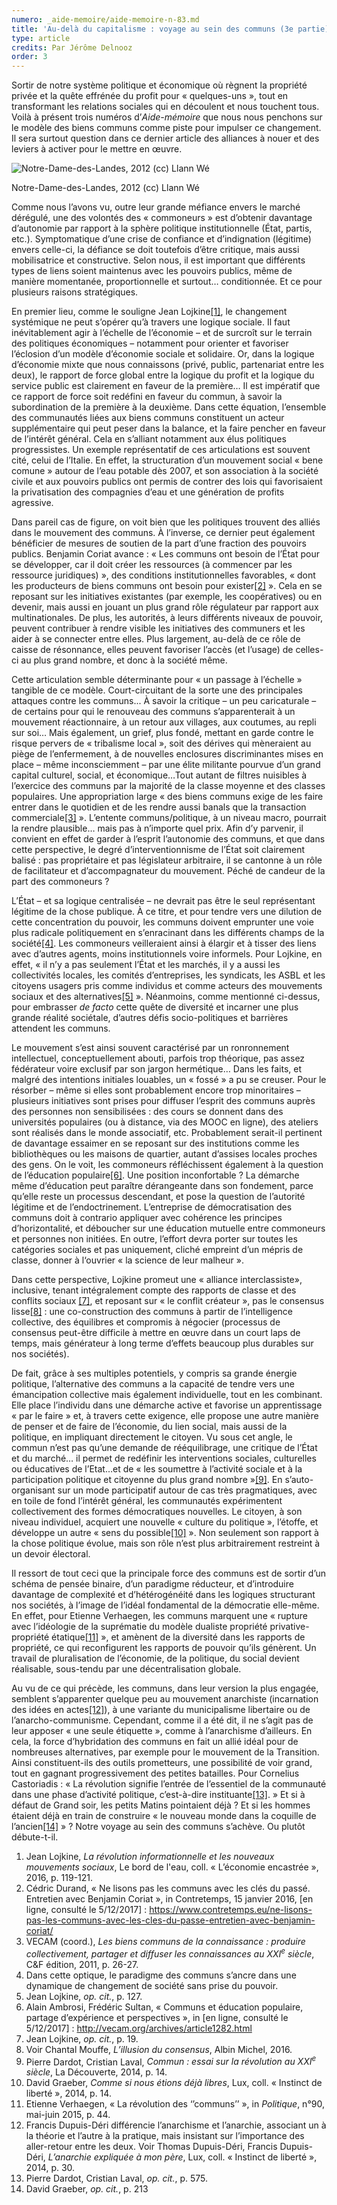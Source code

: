 ```yaml
---
numero: _aide-memoire/aide-memoire-n-83.md
title: 'Au-delà du capitalisme : voyage au sein des communs (3e partie)'
type: article
credits: Par Jérôme Delnooz
order: 3
---
```

Sortir de notre système politique et économique où règnent la propriété privée et la quête effrénée du profit pour « quelques-uns », tout en transformant les relations sociales qui en découlent et nous touchent tous. Voilà à présent trois numéros d’_Aide-mémoire_ que nous nous penchons sur le modèle des biens communs comme piste pour impulser ce changement. Il sera surtout question dans ce dernier article des alliances à nouer et des leviers à activer pour le mettre en œuvre.



![Notre-Dame-des-Landes, 2012 (cc) Llann Wé](/assets/uploads/am-83-notre-dames-des-landes-2012-cc-llann-we.jpg)

<span class="img-copyright"> Notre-Dame-des-Landes, 2012 (cc) Llann Wé </span>


Comme nous l’avons vu, outre leur grande méfiance envers le marché dérégulé, une des volontés des « commoneurs » est d’obtenir davantage d’autonomie par rapport à la sphère politique institutionnelle (État, partis, etc.). Symptomatique d’une crise de confiance et d’indignation (légitime) envers celle-ci, la défiance se doit toutefois d’être critique, mais aussi mobilisatrice et constructive. Selon nous, il est important que différents types de liens soient maintenus avec les pouvoirs publics, même de manière momentanée, proportionnelle et surtout… conditionnée. Et ce pour plusieurs raisons stratégiques.

En premier lieu, comme le souligne Jean Lojkine[[1]](#footnote-1), le changement systémique ne peut s’opérer qu’à travers une logique sociale. Il faut inévitablement agir à l’échelle de l’économie – et de surcroît sur le terrain des politiques économiques – notamment pour orienter et favoriser l’éclosion d’un modèle d’économie sociale et solidaire. Or, dans la logique d’économie mixte que nous connaissons (privé, public, partenariat entre les deux), le rapport de force global entre la logique du profit et la logique du service public est clairement en faveur de la première… Il est impératif que ce rapport de force soit redéfini en faveur du commun, à savoir la subordination de la première à la deuxième. Dans cette équation, l’ensemble des communautés liées aux biens communs constituent un acteur supplémentaire qui peut peser dans la balance, et la faire pencher en faveur de l’intérêt général. Cela en s’alliant notamment aux élus politiques progressistes. Un exemple représentatif de ces articulations est souvent cité, celui de l’Italie. En effet, la structuration d’un mouvement social « bene comune » autour de l’eau potable dès 2007, et son association à la société civile et aux pouvoirs publics ont permis de contrer des lois qui favorisaient la privatisation des compagnies d’eau et une génération de profits agressive.

Dans pareil cas de figure, on voit bien que les politiques trouvent des alliés dans le mouvement des communs. À l’inverse, ce dernier peut également bénéficier de mesures de soutien de la part d’une fraction des pouvoirs publics. Benjamin Coriat avance : « Les communs ont besoin de l’État pour se développer, car il doit créer les ressources (à commencer par les ressource juridiques) », des conditions institutionnelles favorables, « dont les producteurs de biens communs  ont besoin pour exister[[2]](#footnote-2) ». Cela en se reposant sur les initiatives existantes (par exemple, les coopératives) ou en devenir, mais aussi en jouant un plus grand rôle régulateur par rapport aux multinationales. De plus, les autorités, à leurs différents niveaux de pouvoir, peuvent contribuer à rendre visible les initiatives des communers et les aider à se connecter entre elles. Plus largement, au-delà de ce rôle de caisse de résonnance, elles peuvent favoriser l’accès (et l’usage) de celles-ci au plus grand nombre, et donc à la société même.

Cette articulation semble déterminante pour « un passage à l’échelle » tangible de ce modèle. Court-circuitant de la sorte une des principales attaques contre les communs... À savoir la critique ­– un peu caricaturale – de certains pour qui le renouveau des communs s’apparenterait à un mouvement réactionnaire, à un retour aux villages, aux coutumes, au repli sur soi… Mais également, un grief, plus fondé, mettant en garde contre le risque pervers de « tribalisme local », soit des dérives qui mèneraient au piège de l’enfermement, à de nouvelles enclosures discriminantes mises en place – même inconsciemment – par une élite militante pourvue d’un grand capital culturel, social, et économique…Tout autant de filtres nuisibles à l’exercice des communs par la majorité de la classe moyenne et des classes populaires. Une appropriation large « des biens communs exige de les faire entrer dans le quotidien et de les rendre aussi banals que la transaction commerciale[[3]](#footnote-3) ». L’entente communs/politique, à un niveau macro, pourrait la rendre plausible… mais pas à n’importe quel prix. Afin d’y parvenir, il convient en effet de garder à l’esprit l’autonomie des communs, et que dans cette perspective, le degré d’interventionnisme de l’État soit clairement balisé : pas propriétaire et pas législateur arbitraire, il se cantonne à un rôle de facilitateur et d’accompagnateur du mouvement. Péché de candeur de la part des commoneurs ?

L’État – et sa logique centralisée – ne devrait pas être le seul représentant légitime de la chose publique. À ce titre, et pour tendre vers une dilution de cette concentration du pouvoir, les communs doivent emprunter une voie plus radicale politiquement en s’enracinant dans les différents champs de la société[[4]](#footnote-4). Les commoneurs veilleraient ainsi à élargir et à tisser des liens avec d’autres agents, moins institutionnels voire informels. Pour Lojkine, en effet, « il n’y a pas seulement l’État et les marchés, il y a aussi les collectivités locales, les comités d’entreprises, les syndicats, les ASBL et les citoyens usagers pris comme individus et comme acteurs des mouvements sociaux et des alternatives[[5]](#footnote-5) ».  Néanmoins, comme mentionné ci-dessus, pour embrasser _de facto_ cette quête de diversité et incarner une plus grande réalité sociétale, d’autres défis socio-politiques et barrières attendent les communs.

Le mouvement s’est ainsi souvent caractérisé par un ronronnement intellectuel, conceptuellement abouti, parfois trop théorique, pas assez fédérateur voire exclusif par son jargon hermétique… Dans les faits, et malgré des intentions initiales louables, un « fossé » a pu se creuser. Pour le résorber – même si elles sont probablement encore trop minoritaires – plusieurs initiatives sont prises pour diffuser l’esprit des communs auprès des personnes non sensibilisées : des cours se donnent dans des universités populaires (ou à distance, via des MOOC en ligne), des ateliers sont réalisés dans le monde associatif, etc. Probablement serait-il pertinent de davantage essaimer en se reposant sur des institutions comme les bibliothèques ou les maisons de quartier, autant d’assises locales proches des gens. On le voit, les commoneurs réfléchissent également à la question de l’éducation populaire[[6]](#footnote-6). Une position inconfortable ? La démarche même d’éducation peut paraître dérangeante dans son fondement, parce qu’elle reste un processus descendant, et pose la question de l’autorité légitime et de l’endoctrinement.  L’entreprise de démocratisation des communs doit à contrario appliquer avec cohérence les principes d’horizontalité, et déboucher sur une éducation mutuelle entre commoneurs et personnes non initiées. En outre, l’effort devra porter sur toutes les catégories sociales et pas uniquement, cliché empreint d’un mépris de classe, donner à l‘ouvrier « la science de leur malheur ».

Dans cette perspective, Lojkine  promeut une « alliance interclassiste», inclusive, tenant intégralement compte des rapports de classe et des conflits sociaux [[7]](#footnote-7), et reposant sur « le conflit créateur », pas le consensus lisse[[8]](#footnote-8) : une co-construction des communs à partir de l’intelligence collective, des équilibres et compromis à négocier (processus de consensus peut-être difficile à mettre en œuvre dans un court laps de temps, mais générateur à long terme d’effets beaucoup plus durables sur nos sociétés).

De fait, grâce à ses multiples potentiels, y compris sa grande énergie politique, l’alternative des communs a la capacité de tendre vers une émancipation collective mais également individuelle, tout en les combinant. Elle place l’individu dans une démarche active et favorise un apprentissage « par le faire » et, à travers cette exigence, elle propose une autre manière de penser et de faire de l’économie, du lien social, mais aussi de la politique, en impliquant directement le citoyen. Vu sous cet angle, le commun n’est pas qu’une demande de rééquilibrage, une critique de l’État et du marché… il permet de redéfinir les interventions sociales, culturelles ou éducatives de l’Etat…et de « les soumettre à l’activité sociale et à la participation politique et citoyenne du plus grand nombre »[[9]](#footnote-9). En s’auto-organisant sur un mode participatif autour de cas très pragmatiques, avec en toile de fond l’intérêt général, les communautés expérimentent collectivement des formes démocratiques nouvelles. Le citoyen, à son niveau individuel, acquiert une nouvelle « culture du politique », l’étoffe, et développe un autre « sens du possible[[10]](#footnote-10) ». Non seulement son rapport à la chose politique évolue, mais son rôle n’est plus arbitrairement restreint à un devoir électoral.

Il ressort de tout ceci que la principale force des communs est de sortir d’un schéma de pensée binaire, d’un paradigme réducteur, et d’introduire davantage de complexité et d’hétérogénéité dans les logiques structurant nos sociétés, à l’image de l’idéal fondamental de la démocratie elle-même. En effet, pour Etienne Verhaegen, les communs marquent une « rupture avec l’idéologie de la suprématie du modèle dualiste propriété privative-propriété étatique[[11]](#footnote-11) », et amènent de la diversité dans les rapports de propriété, ce qui reconfigurent les rapports de pouvoir qu’ils génèrent. Un travail de pluralisation de l’économie, de la politique, du social devient réalisable, sous-tendu par une décentralisation globale.

Au vu de ce qui précède, les communs, dans leur version la plus engagée, semblent s’apparenter quelque peu au mouvement anarchiste (incarnation des idées en actes[[12]](#footnote-12)), à une variante du municipalisme libertaire ou de l’anarcho-communisme. Cependant, comme il a été dit, il ne s’agit pas de leur apposer « une seule étiquette », comme à l’anarchisme d’ailleurs. En cela, la force d’hybridation des communs en fait un allié idéal pour de nombreuses alternatives, par exemple pour le mouvement de la Transition. Ainsi constituent-ils des outils prometteurs, une possibilité de voir grand, tout en gagnant progressivement des petites batailles. Pour Cornelius Castoriadis : « La révolution signifie l’entrée de l’essentiel de la communauté dans une phase d’activité politique, c’est-à-dire instituante[[13]](#footnote-13). » Et si à défaut de Grand soir, les petits Matins pointaient déjà ? Et si les hommes étaient déjà en train de construire « le nouveau monde dans la coquille de l’ancien[[14]](#footnote-14) » ? Notre voyage au sein des communs s’achève. Ou plutôt débute-t-il.

1. Jean Lojkine, _La révolution informationnelle et les nouveaux mouvements sociaux_, Le bord de l'eau, coll. « L’économie encastrée », 2016, p. 119-121.
2. Cédric Durand, « Ne lisons pas les communs avec les clés du passé. Entretien avec Benjamin Coriat », in Contretemps, 15 janvier 2016, \[en ligne, consulté le 5/12/2017] : [https://www.contretemps.eu/ne-lisons-pas-les-communs-avec-les-cles-du-passe-entretien-avec-benjamin-coriat/
   ](https://www.contretemps.eu/ne-lisons-pas-les-communs-avec-les-cles-du-passe-entretien-avec-benjamin-coriat/)
3. VECAM (coord.), _Les biens communs de la connaissance : produire collectivement, partager et diffuser les connaissances au XXI<sup>e</sup> siècle_, C&F édition, 2011, p. 26-27.
4. Dans cette optique, le paradigme des communs s’ancre dans une dynamique de changement de société sans prise du pouvoir.
5. Jean Lojkine, _op. cit._, p. 127.
6. Alain Ambrosi, Frédéric Sultan, « Communs et éducation populaire, partage d’expérience et perspectives », in \[en ligne, consulté le 5/12/2017] : [http://vecam.org/archives/article1282.html
   ](http://vecam.org/archives/article1282.html)
7. Jean Lojkine, _op. cit._, p. 19.
8. Voir Chantal Mouffe, _L’illusion du consensus_, Albin Michel, 2016.
9. Pierre Dardot, Cristian Laval, _Commun : essai sur la révolution au XXI<sup>e</sup> siècle_, La Découverte, 2014, p. 14.
10. David Graeber, _Comme si nous étions déjà libres_, Lux, coll. « Instinct de liberté », 2014, p. 14.
11. Etienne Verhaegen, « La révolution des ‘’communs’’ », in _Politique_, n°90, mai-juin 2015, p. 44.
12. Francis Dupuis-Déri différencie l’anarchisme et l’anarchie, associant un à la théorie et l’autre à la pratique, mais insistant sur l’importance des aller-retour entre les deux. Voir Thomas Dupuis-Déri, Francis Dupuis-Déri, _L’anarchie expliquée à mon père_, Lux, coll. « Instinct de liberté », 2014, p. 30.
13. Pierre Dardot, Cristian Laval, _op. cit._, p. 575.
14. David Graeber, _op. cit._, p. 213
